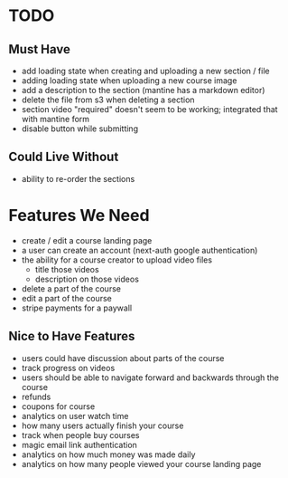# TODO

## Must Have

- add loading state when creating and uploading a new section / file
- adding loading state when uploading a new course image
- add a description to the section (mantine has a markdown editor)
- delete the file from s3 when deleting a section
- section video "required" doesn't seem to be working; integrated that with mantine form
- disable button while submitting

## Could Live Without

- ability to re-order the sections

# Features We Need

- create / edit a course landing page
- a user can create an account (next-auth google authentication)
- the ability for a course creator to upload video files
  - title those videos
  - description on those videos
- delete a part of the course
- edit a part of the course
- stripe payments for a paywall

## Nice to Have Features

- users could have discussion about parts of the course
- track progress on videos
- users should be able to navigate forward and backwards through the course
- refunds
- coupons for course
- analytics on user watch time
- how many users actually finish your course
- track when people buy courses
- magic email link authentication
- analytics on how much money was made daily
- analytics on how many people viewed your course landing page
